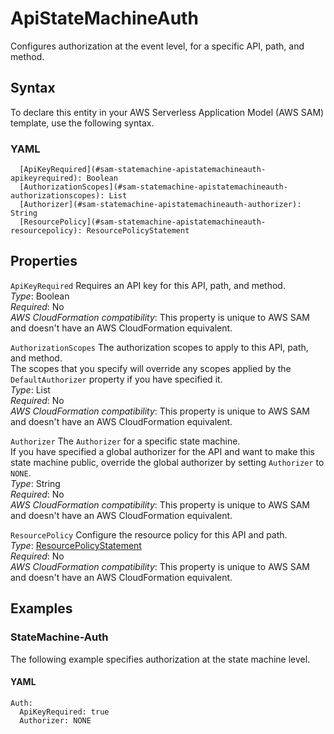 # ApiStateMachineAuth<a name="sam-property-statemachine-apistatemachineauth"></a>

Configures authorization at the event level, for a specific API, path, and method\.

## Syntax<a name="sam-property-statemachine-apistatemachineauth-syntax"></a>

To declare this entity in your AWS Serverless Application Model \(AWS SAM\) template, use the following syntax\.

### YAML<a name="sam-property-statemachine-apistatemachineauth-syntax.yaml"></a>

```
  [ApiKeyRequired](#sam-statemachine-apistatemachineauth-apikeyrequired): Boolean
  [AuthorizationScopes](#sam-statemachine-apistatemachineauth-authorizationscopes): List
  [Authorizer](#sam-statemachine-apistatemachineauth-authorizer): String
  [ResourcePolicy](#sam-statemachine-apistatemachineauth-resourcepolicy): ResourcePolicyStatement
```

## Properties<a name="sam-property-statemachine-apistatemachineauth-properties"></a>

 `ApiKeyRequired`   <a name="sam-statemachine-apistatemachineauth-apikeyrequired"></a>
Requires an API key for this API, path, and method\.  
*Type*: Boolean  
*Required*: No  
*AWS CloudFormation compatibility*: This property is unique to AWS SAM and doesn't have an AWS CloudFormation equivalent\.

 `AuthorizationScopes`   <a name="sam-statemachine-apistatemachineauth-authorizationscopes"></a>
The authorization scopes to apply to this API, path, and method\.  
The scopes that you specify will override any scopes applied by the `DefaultAuthorizer` property if you have specified it\.  
*Type*: List  
*Required*: No  
*AWS CloudFormation compatibility*: This property is unique to AWS SAM and doesn't have an AWS CloudFormation equivalent\.

 `Authorizer`   <a name="sam-statemachine-apistatemachineauth-authorizer"></a>
The `Authorizer` for a specific state machine\.  
If you have specified a global authorizer for the API and want to make this state machine public, override the global authorizer by setting `Authorizer` to `NONE`\.  
*Type*: String  
*Required*: No  
*AWS CloudFormation compatibility*: This property is unique to AWS SAM and doesn't have an AWS CloudFormation equivalent\.

 `ResourcePolicy`   <a name="sam-statemachine-apistatemachineauth-resourcepolicy"></a>
Configure the resource policy for this API and path\.  
*Type*: [ResourcePolicyStatement](sam-property-statemachine-resourcepolicystatement.md)  
*Required*: No  
*AWS CloudFormation compatibility*: This property is unique to AWS SAM and doesn't have an AWS CloudFormation equivalent\.

## Examples<a name="sam-property-statemachine-apistatemachineauth--examples"></a>

### StateMachine\-Auth<a name="sam-property-statemachine-apistatemachineauth--examples--statemachine-auth"></a>

The following example specifies authorization at the state machine level\.

#### YAML<a name="sam-property-statemachine-apistatemachineauth--examples--statemachine-auth--yaml"></a>

```
Auth:
  ApiKeyRequired: true
  Authorizer: NONE
```